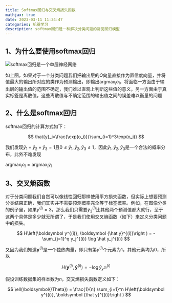 ```yaml
---
title: Softmax回归与交叉熵损失函数
mathjax: true
date: 2023-03-11 11:34:47
categories: 机器学习
description: softmax回归是一种解决分类问题的常见回归模型
---
```


## 1、为什么要使用softmax回归

![softmax回归是一个单层神经网络](https://zh-v1.d2l.ai/_images/softmaxreg.svg)

如上图，如果对于一个分类问题我们把输出层的$O$向量直接作为置信度向量，并将值最大的输出所对应的类作为预测输出，即输出$\operatorname*{argmax}_i o_i$，将面临一方面由于输出层的输出值的范围不确定，我们难以直观上判断这些值的意义，另一方面由于真实标签是离散值，这些离散值与不确定范围的输出值之间的误差难以衡量的问题

## 2、什么是softmax回归

softmax回归的计算方式如下：

$$
\hat{y}_i=\frac{\exp(o_i)}{\sum_{i=1}^3\exp(o_i)}
$$

我们发现$\hat{y}_1 + \hat{y}_2 + \hat{y}_3 = 1$且$0 \leq \hat{y}_1, \hat{y}_2, \hat{y}_3 \leq 1$，因此$\hat{y}_1, \hat{y}_2, \hat{y}_3$是一个合法的概率分布，此外不难发现

$\operatorname*{argmax}_i o_i = \operatorname*{argmax}_i \hat y_i$

## 3、交叉熵函数

对于分类问题我们自然可以像线性回归那样使用平方损失函数，但实际上想要预测分类结果正确，我们其实并不需要预测概率完全等于标签概率。例如，在图像分类的例子里，如果$y^{(i)}=3$，那么我们只需要$\hat{y}^{(i)}_3$比其他两个预测值都大就行，至于这两个具体是多少就无所谓了，于是我们使用交叉熵函数（如下）来定义分类问题中的损失。

$$
H\left(\boldsymbol y^{(i)}, \boldsymbol {\hat y}^{(i)}\right ) = -\sum_{j=1}^q y_j^{(i)} \log \hat y_j^{(i)}
$$

又因为我们知道$\boldsymbol y^{(i)}$是一个独热向量，即只有第$y^{(i)}$个元素为$1$，其他元素均为$0$，所以

$$
H(\boldsymbol y^{(i)}, \boldsymbol {\hat y}^{(i)}) = -\log \hat y_{y^{(i)}}^{(i)}
$$

假设训练数据集的样本数为$n$，交叉熵损失函数定义如下：

$$
\ell(\boldsymbol{\Theta}) = \frac{1}{n} \sum_{i=1}^n H\left(\boldsymbol y^{(i)}, \boldsymbol {\hat y}^{(i)}\right )
$$
